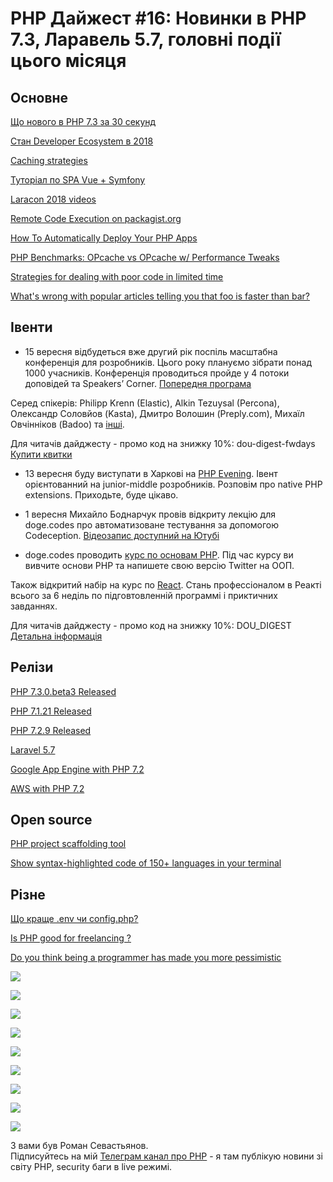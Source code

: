 # PHP Дайжест #16: Новинки в РНР 7.3, Ларавель 5.7, головні події цього місяця

## Основне
[Що нового в РНР 7.3 за 30 секунд](https://www.tomasvotruba.cz/blog/2018/08/16/whats-new-in-php-73-in-30-seconds-in-diffs/#what-s-new-in-php-7-3-in-30-seconds-in-diffs)

[Стан Developer Ecosystem в 2018](https://www.jetbrains.com/research/devecosystem-2018/)

[Caching strategies](https://zubialevich.blogspot.com/2018/08/caching-strategies.html)

[Туторіал по SPA Vue + Symfony](https://thecodingmachine.io/building-a-single-page-application-with-symfony-4-and-vuejs)

[Laracon 2018 videos](https://www.youtube.com/channel/UCMs9GHjzlfmZrfnU-Z3iLwg)

[Remote Code Execution on packagist.org](https://justi.cz/security/2018/08/28/packagist-org-rce.html)

[How To Automatically Deploy Your PHP Apps](https://www.codepicky.com/php-automatic-deploy/)

[PHP Benchmarks: OPcache vs OPcache w/ Performance Tweaks](https://haydenjames.io/php-benchmarks-opcache-performance-tweaks/)

[Strategies for dealing with poor code in limited time](https://chrismm.com/blog/strategies-for-dealing-with-poor-code-in-limited-time/)

[What's wrong with popular articles telling you that foo is faster than bar?](https://phpdelusions.net/articles/single_vs_double)


 
## Івенти
* 15 вересня відбудеться вже другий рік поспіль масштабна конференція для розробників. Цього року плануємо зібрати понад 1000 учасників. Конференція проводиться пройде y 4 потоки доповідей та Speakers’ Corner. 
[Попередня програма](https://fwdays.com/en/event/highload-fwdays-2018#utm_source=infopartners&utm_medium=highload&utm_campaign=dou_php_digest)

Серед спікерів: Philipp Krenn (Elastic), Alkin Tezuysal (Percona), Олександр Соловйов (Kasta), Дмитро Волошин (Preply.com), Михаїл Овчінніков (Badoo) та [інші](https://fwdays.com/en/event/highload-fwdays-2018#utm_source=infopartners&utm_medium=highload&utm_campaign=dou_php_digest). 

Для читачів дайджесту - промо код на знижку 10%: dou-digest-fwdays
[Купити квитки](https://fwdays.com/en/event/highload-fwdays-2018#utm_source=infopartners&utm_medium=highload&utm_campaign=dou_php_digest)

* 13 вересня буду виступати в Харкові на [PHP Evening](https://www.facebook.com/events/205567483425967/). Івент орієнтованний на junior-middle розробників. Розповім про native PHP extensions. Приходьте, буде цікаво.

* 1 вересня Михайло Боднарчук провів відкриту лекцію для doge.codes про автоматизоване тестування за допомогою Codeception. [Відеозапис доступний на Ютубі](https://www.youtube.com/watch?v=5RyJgW-6ZSE)

* doge.codes проводить [курс по основам PHP](https://doge.codes/php?utm_source=dou&utm_medium=promo_post&utm_campaign=php2&utm_content=dou_php_digest). Під час курсу ви вивчите основи РНР та напишете свою версію Twitter на ООП.

Також відкритий набір на курс по [React](http://doge.codes/react?utm_source=dou&utm_medium=promo_post&utm_campaign=react3&utm_content=dou_php_digest). Стань профессіоналом в Реакті всього за 6 неділь по підговтовленній программі і приктичних завданнях.

Для читачів дайджесту - промо код на знижку 10%: DOU_DIGEST
[Детальна інформація](http://doge.codes/?utm_source=dou&utm_medium=promo_post&utm_campaign=php2&utm_content=dou_php_digest)


## Релізи
[PHP 7.3.0.beta3 Released](http://php.net/archive/2018.php#id2018-08-30-1)

[PHP 7.1.21 Released](http://php.net/archive/2018.php#id2018-08-17-1)

[PHP 7.2.9 Released](http://php.net/archive/2018.php#id2018-08-16-3)

[Laravel 5.7](https://laravel-news.com/laravel-5-7-is-now-released)

[Google App Engine with PHP 7.2](https://cloud.google.com/appengine/docs/standard/php7/)

[AWS with PHP 7.2](https://docs.aws.amazon.com/elasticbeanstalk/latest/dg/concepts.platforms.html#concepts.platforms.PHP)

## Open source
[PHP project scaffolding tool](https://github.com/adhocore/phint)

[Show syntax-highlighted code of 150+ languages in your terminal](https://github.com/Loilo/Lowlight)


## Різне
[Що краще .env чи config.php?](https://www.reddit.com/r/PHP/comments/99nosy/how_is_using_a_env_file_better_than_just_using_a/)

[Is PHP good for freelancing ?](https://www.reddit.com/r/PHP/comments/96scrr/is_php_good_for_freelancing/)

[Do you think being a programmer has made you more pessimistic](https://www.reddit.com/r/PHP/comments/97dk4z/do_you_think_being_a_programmer_has_made_you_more/)


![](https://i.redditmedia.com/8qUYN2mTZwCLJBfyKUyEt-7YPzAqurM6jwgRBrOBUbU.png?fit=crop&crop=faces%2Centropy&arh=2&w=640&s=d2cbab6bce2450593be1e9ff2e83a265)

![](https://i.redditmedia.com/04z3rZfm9j-UhK51y-qiNQ0ZKAeoJYbgXT1tabH9YAk.jpg?fit=crop&crop=faces%2Centropy&arh=2&w=640&s=24aca700d3d5f0650ab9a344e9566996)


![](https://i.redditmedia.com/iEXZkt98RtEMT0Ab3WzJaQ1bq2ymRE7S4y8HYFZ6wjA.png?fit=crop&crop=faces%2Centropy&arh=2&w=640&s=304d4c66452d850d69274586149fef99)


![](https://i.redditmedia.com/_G667YN0nC50E_3qneSa8Z36ZU96syo5QJUvOlrK7xA.jpg?fit=crop&crop=faces%2Centropy&arh=2&w=640&s=e633d940fa5deaaf7333dda3d76d1412)


![](https://i.redditmedia.com/gFq5EE_O-blBZbNYnfDRnTTwAHiubXUPpP-Iqywp_hA.png?fit=crop&crop=faces%2Centropy&arh=2&w=640&s=5ece82ad71b84057e9f22e22715d271d)


![](https://i.redditmedia.com/12Qy7ZrzIx8Mal4kOKSSikLgVRrwml9kAJgEMlWlsuM.jpg?fit=crop&crop=faces%2Centropy&arh=2&w=640&s=1cc5e6ba7ad1946af0c282d78873f9cd)


![](https://i.redditmedia.com/WslsNTVXESA9Bvq7BNSvDGoxV56jT_Bd9IiElrS8i_k.jpg?fit=crop&crop=faces%2Centropy&arh=2&w=640&s=1c959c76132c5675da23fc94f8c6db4f)

![](https://i.redditmedia.com/NgLk5l16LCBBv3oaHx4GtPz0DGMxPyissjlWQqM5yHw.jpg?fit=crop&crop=faces%2Centropy&arh=2&w=640&s=f192cba4e05eba05c085b40b9697d5d2)

![](https://i.redditmedia.com/PNgx62jw5UJy-7OaubhTK5pGVuK9cTmlMaq3mDFH3Z8.png?fit=crop&crop=faces%2Centropy&arh=2&w=640&s=0e66c50bba4edb79d7dcb1033ded6c98)



З вами був Роман Севастьянов.\
Підписуйтесь на мій [Телеграм канал про PHP](https://t.me/elephant_php) - я там публікую новини зі світу PHP, security баги в live режимі.
